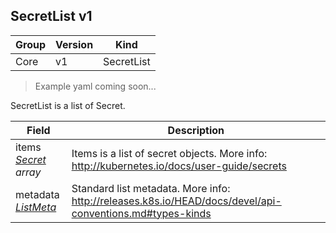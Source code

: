 ## SecretList v1

Group        | Version     | Kind
------------ | ---------- | -----------
Core | v1 | SecretList

> Example yaml coming soon...



SecretList is a list of Secret.



Field        | Description
------------ | -----------
items <br /> *[Secret](#secret-v1) array* | Items is a list of secret objects. More info: http://kubernetes.io/docs/user-guide/secrets
metadata <br /> *[ListMeta](#listmeta-unversioned)* | Standard list metadata. More info: http://releases.k8s.io/HEAD/docs/devel/api-conventions.md#types-kinds


